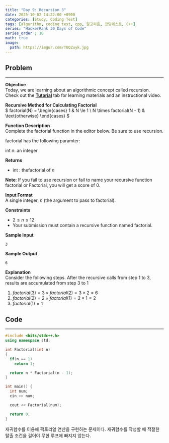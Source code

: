 ```yaml
---
title: "Day 9: Recursion 3"
date: 2025-10-02 14:22:00 +0900
categories: [Study, Coding Test]
tags: [algorithm, coding test, cpp, 알고리즘, 코딩테스트, C++]
series: "HackerRank 30 Days of Code"
series_order : 10
math: true
image:
  path: https://imgur.com/TUQZuyk.jpg
---
```


## Problem

---

**Objective**  
Today, we are learning about an algorithmic concept called recursion. Check out the [**Tutorial**](https://www.hackerrank.com/challenges/30-recursion/tutorial) tab for learning materials and an instructional video.  

**Recursive Method for Calculating Factorial**  
  $
  factorial(N) = \begin{cases}
  1 & N \le 1 \\
  N \times factorial(N - 1) & \text{otherwise}
  \end{cases}
  $

**Function Description**  
Complete the factorial function in the editor below. Be sure to use recursion.  

factorial has the following paramter:

int n: an integer

**Returns**  

- int : thefactorial of $n$

**Note**: If you fail to use recursion or fail to name your recursive function factorial or Factorial, you will get a score of $0$.

**Input Format**  
A single integer, $n$ (the argument to pass to factorial).

**Constraints**  

- $2 \le n \le 12$  
- Your submission must contain a recursive function named factorial.

**Sample Input**  
```text
3
```

**Sample Output**  
```text
6
```

**Explanation**  
Consider the following steps. After the recursive calls from step 1 to 3, results are accumulated from step 3 to 1  

1. $factorial(3) = 3 \times factorial(2) = 3 \times 2 = 6$
2. $factorial(2) = 2 \times factorial(1) = 2 \times 1 = 2$
3. $factorial(1) = 1$

## Code

---

```cpp
#include <bits/stdc++.h>
using namespace std;

int Factorial(int n)
{
  if(n == 1)
    return 1;

  return n * Factorial(n - 1);
}

int main() {
  int num;
  cin >> num;

  cout << Factorial(num);

  return 0;
}

```

재귀함수를 이용해 팩토리얼 연산을 구현하는 문제이다. 재귀함수를 작성할 때 적절한 탈출 조건을 걸어야 무한 루프에 빠지지 않는다.
